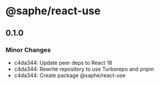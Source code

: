 # @saphe/react-use

## 0.1.0

### Minor Changes

- c4da344: Update peer deps to React 18
- c4da344: Rewrite repository to use Turborepo and pnpm
- c4da344: Create package @saphe/react-use
